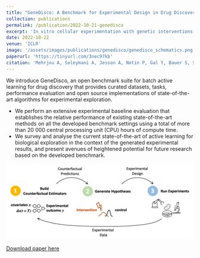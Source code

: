 ```yaml
---
title: "GeneDisco: A Benchmark for Experimental Design in Drug Discovery"
collection: publications
permalink: /publication/2022-10-21-genedisco
excerpt: 'In vitro cellular experimentation with genetic interventions, using for example CRISPR technologies, is an essential step in early-stage drug discovery and target validation that serves to assess initial hypotheses about causal associations between biological mechanisms and disease pathologies. With billions of potential hypotheses to test, the experimental design space for in vitro genetic experiments is extremely vast, and the available experimental capacity - even at the largest research institutions in the world - pales in relation to the size of this biological hypothesis space. Machine learning methods, such as active and reinforcement learning, could aid in optimally exploring the vast biological space by integrating prior knowledge from various information sources as well as extrapolating to yet unexplored areas of the experimental design space based on available data. However, there exist no standardised benchmarks and data sets for this challenging task and little research has been conducted in this area to date. Here, we introduce GeneDisco, a benchmark suite for evaluating active learning algorithms for experimental design in drug discovery. GeneDisco contains a curated set of multiple publicly available experimental data sets as well as open-source implementations of state-of-the-art active learning policies for experimental design and exploration.'
date: 2022-10-22
venue: 'ICLR'
image: '/assets/images/publications/genedisco/genedisco_schematics.png'
paperurl: 'https://tinyurl.com/3nec97kb'
citation: 'Mehrjou A, Soleymani A, Jesson A, Notin P, Gal Y, Bauer S, Schwab P. GeneDisco: A Benchmark for Experimental Design in Drug Discovery. arXiv preprint arXiv:2110.11875. 2021 Oct 22.'
---
```

We introduce GeneDisco, an open benchmark suite for batch active learning for drug discovery that provides curated datasets, tasks, performance evaluation and open source implementations of state-of-the-art algorithms for experimental exploration.
* We perform an extensive experimental baseline evaluation that establishes the relative performance of existing state-of-the-art methods on all the developed benchmark settings using
a total of more than 20 000 central processing unit (CPU) hours of compute time.
* We survey and analyse the current state-of-the-art of active learning for biological exploration in the context of the generated experimental results, and present avenues of heightened potential for future research based on the developed benchmark.

<p align="center">
  <img src="/assets/images/publications/genedisco/genedisco_schematics.png" alt="drawing" width="600"/>
</p>


[Download paper here](https://tinyurl.com/3nec97kb)

<!-- Recommended citation: Mehrjou A, Soleymani A, Jesson A, Notin P, Gal Y, Bauer S, Schwab P. GeneDisco: A Benchmark for Experimental Design in Drug Discovery. arXiv preprint arXiv:2110.11875. 2021 Oct 22. -->
